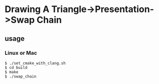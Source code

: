 # Drawing A Triangle->Presentation->Swap Chain
## usage
### Linux or Mac
```
$ ./set_cmake_with_clang.sh
$ cd build
$ make
$ ./swap_chain
```
